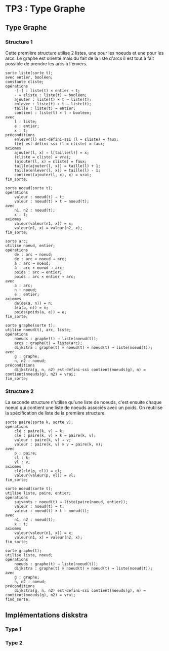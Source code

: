 # TP3 : Type Graphe

## Type Graphe

### Structure 1

Cette première structure utilise 2 listes, une pour les noeuds et une pour les arcs. Le graphe est orienté mais du fait de la liste d'arcs il est tout à fait possible de prendre les arcs à l'envers.

```t
sorte liste(sorte t);
avec entier, booléen;
constante εliste;
opérations
    -[-] : liste(t) × entier → t;
    - = εliste : liste(t) → booléen;
    ajouter : liste(t) × t → liste(t);
    enlever : liste(t) × t → liste(t);
    taille : liste(t) → entier;
    contient : liste(t) × t → booléen;
avec
    l : liste;
    e : entier;
    x : t;
préconditions
    enlever(l) est-défini-ssi (l = εliste) = faux;
    l[e] est-défini-ssi (l = εliste) = faux;
axiomes
    ajouter(l, x) ⇒ l[taille(l)] = x;
    (εliste = εliste) = vrai;
    (ajouter(l, x) = εliste) = faux;
    taille(ajouter(l, x)) = taille(l) + 1;
    taille(enlever(l, x)) = taille(l) - 1;
    contient(ajouter(l, x), x) = vrai;
fin_sorte;
```

```t
sorte noeud(sorte t);
opérations
    valeur : noeud(t) → t;
    valeur : noeud(t) × t → noeud(t);
avec
    n1, n2 : noeud(t); 
    x : t;
axiomes
    valeur(valeur(n1, x)) = x;
    valeur(n1, x) = valeur(n2, x);
fin_sorte;
```

```t
sorte arc;
utilise noeud, entier;
opérations
    de : arc → noeud;
    de : arc × noeud → arc;
    à : arc → noeud;
    à : arc × noeud → arc;
    poids : arc → entier;
    poids : arc × entier → arc;
avec
    a : arc;
    n : noeud;
    e : entier;
axiomes
    de(de(a, n)) = n;
    à(à(a, n)) = n;
    poids(poids(a, e)) = e;
fin_sorte;
```

```t
sorte graphe(sorte t);
utilise noeud(t), arc, liste;
opérations
    noeuds : graphe(t) → liste(noeud(t));
    arcs : graphe(t) → liste(arc);
    dijkstra : graphe(t) × noeud(t) × noeud(t) → liste(noeud(t));
avec
    g : graphe;
    n, n2 : noeud;
préconditions
    dijkstra(g, n, n2) est-défini-ssi contient(noeuds(g), n) = contient(noeuds(g), n2) = vrai;
fin_sorte;
```

### Structure 2

La seconde structure n'utilise qu'une liste de noeuds, c'est ensuite chaque noeud qui contient une liste de noeuds associés avec un poids.
On réutilise la spécification de liste de la première structure.

```t
sorte paire(sorte k, sorte v);
opérations
    clé : paire(k, v) → k;
    clé : paire(k, v) × k → paire(k, v);
    valeur : paire(k, v) → v;
    valeur : paire(k, v) × v → paire(k, v);
avec
    p : paire;
    cl : k;
    vl : v;
axiomes
    clé(clé(p, cl)) = cl;
    valeur(valeur(p, vl)) = vl;
fin_sorte;
```

```t
sorte noeud(sorte t);
utilise liste, paire, entier;
opérations
    suivants : noeud(t) → liste(paire(noeud, entier));
    valeur : noeud(t) → t;
    valeur : noeud(t) × t → noeud(t);
avec
    n1, n2 : noeud(t);
    x : t;
axiomes
    valeur(valeur(n1, x)) = x;
    valeur(n1, x) = valeur(n2, x);
fin_sorte;
```

```t
sorte graphe(t);
utilise liste, noeud;
opérations
    noeuds : graphe(t) → liste(noeud(t));
    dijkstra : graphe(t) × noeud(t) × noeud(t) → liste(noeud(t));
avec
    g : graphe;
    n, n2 : noeud;
préconditions
    dijkstra(g, n, n2) est-défini-ssi contient(noeuds(g), n) = contient(noeuds(g), n2) = vrai;
find_sorte;
```

## Implémentations diskstra

### Type 1

### Type 2
